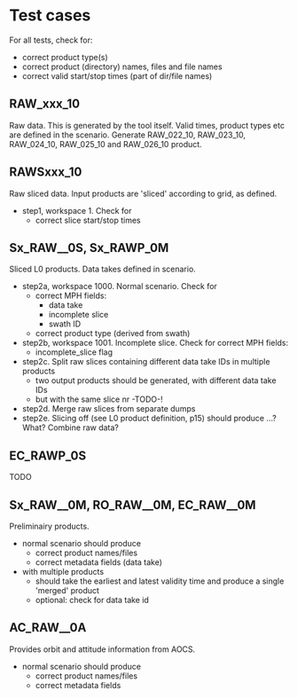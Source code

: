 # Test cases
For all tests, check for:
- correct product type(s)
- correct product (directory) names, files and file names
- correct valid start/stop times (part of dir/file names)

## RAW_xxx_10
Raw data.
This is generated by the tool itself. Valid times, product types etc are defined
in the scenario.
Generate RAW_022_10, RAW_023_10, RAW_024_10, RAW_025_10 and RAW_026_10 product.

## RAWSxxx_10
Raw sliced data. Input products are 'sliced' according to grid, as defined.
- step1, workspace 1. Check for 
  - correct slice start/stop times

## Sx_RAW__0S, Sx_RAWP_0M
Sliced L0 products.
Data takes defined in scenario.

- step2a, workspace 1000. Normal scenario. Check for 
  - correct MPH fields:
    - data take
    - incomplete slice
    - swath ID
  - correct product type (derived from swath)
- step2b, workspace 1001. Incomplete slice. Check for correct MPH fields:
  - incomplete_slice flag
- step2c. Split raw slices containing different data take IDs in multiple products
  - two output products should be generated, with different data take IDs
  - but with the same slice nr -TODO-! 
- step2d. Merge raw slices from separate dumps
- step2e. Slicing off (see L0 product definition, p15) should produce ...? What? Combine raw data? 

## EC_RAWP_0S
TODO

## Sx_RAW__0M, RO_RAW__0M, EC_RAW__0M
Preliminairy products.
- normal scenario should produce
  - correct product names/files
  - correct metadata fields (data take)
- with multiple products
  - should take the earliest and latest validity time and produce a single 'merged' product
  - optional: check for data take id

## AC_RAW__0A
Provides orbit and attitude information from AOCS.
- normal scenario should produce
  - correct product names/files
  - correct metadata fields
